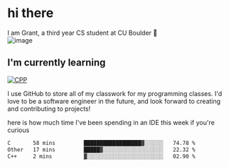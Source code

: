 
# hi there

I am Grant, a third year CS student at CU Boulder 👋  
![image](https://assets-sports.thescore.com/football/team/164/logo.png)

## I'm currently learning
[![CPP](https://skillicons.dev/icons?i=java,cpp,ts)](https://skillicons.dev)

I use GitHub to store all of my classwork for my programming classes.
I'd love to be a software engineer in the future, and look forward to creating and contributing to projects!

here is how much time I've been spending in an IDE this week if you're curious
<!--START_SECTION:waka-->

```txt
C       58 mins         ██████████████████▓░░░░░░   74.78 %
Other   17 mins         █████▓░░░░░░░░░░░░░░░░░░░   22.32 %
C++     2 mins          ▓░░░░░░░░░░░░░░░░░░░░░░░░   02.90 %
```

<!--END_SECTION:waka-->

<!---
gnestr/gnestr is a ✨ special ✨ repository because its `README.md` (this file) appears on your GitHub profile.
You can click the Preview link to take a look at your changes.
--->
